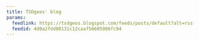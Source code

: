 ```yaml
---
title: TSDgeos' blog
params:
  feedlink: https://tsdgeos.blogspot.com/feeds/posts/default?alt=rss
  feedid: 4d0a2fdd80131c12caaf56605986fc94
---
```

